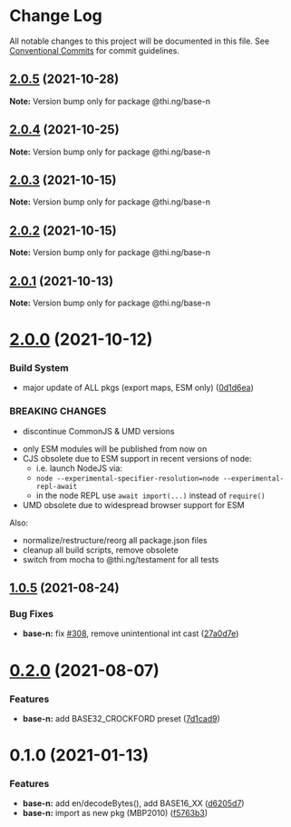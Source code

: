 # Change Log

All notable changes to this project will be documented in this file.
See [Conventional Commits](https://conventionalcommits.org) for commit guidelines.

## [2.0.5](https://github.com/thi-ng/umbrella/compare/@thi.ng/base-n@2.0.4...@thi.ng/base-n@2.0.5) (2021-10-28)

**Note:** Version bump only for package @thi.ng/base-n





## [2.0.4](https://github.com/thi-ng/umbrella/compare/@thi.ng/base-n@2.0.3...@thi.ng/base-n@2.0.4) (2021-10-25)

**Note:** Version bump only for package @thi.ng/base-n





## [2.0.3](https://github.com/thi-ng/umbrella/compare/@thi.ng/base-n@2.0.2...@thi.ng/base-n@2.0.3) (2021-10-15)

**Note:** Version bump only for package @thi.ng/base-n





## [2.0.2](https://github.com/thi-ng/umbrella/compare/@thi.ng/base-n@2.0.1...@thi.ng/base-n@2.0.2) (2021-10-15)

**Note:** Version bump only for package @thi.ng/base-n





## [2.0.1](https://github.com/thi-ng/umbrella/compare/@thi.ng/base-n@2.0.0...@thi.ng/base-n@2.0.1) (2021-10-13)

**Note:** Version bump only for package @thi.ng/base-n





# [2.0.0](https://github.com/thi-ng/umbrella/compare/@thi.ng/base-n@1.0.5...@thi.ng/base-n@2.0.0) (2021-10-12)


### Build System

* major update of ALL pkgs (export maps, ESM only) ([0d1d6ea](https://github.com/thi-ng/umbrella/commit/0d1d6ea9fab2a645d6c5f2bf2591459b939c09b6))


### BREAKING CHANGES

* discontinue CommonJS & UMD versions

- only ESM modules will be published from now on
- CJS obsolete due to ESM support in recent versions of node:
  - i.e. launch NodeJS via:
  - `node --experimental-specifier-resolution=node --experimental-repl-await`
  - in the node REPL use `await import(...)` instead of `require()`
- UMD obsolete due to widespread browser support for ESM

Also:
- normalize/restructure/reorg all package.json files
- cleanup all build scripts, remove obsolete
- switch from mocha to @thi.ng/testament for all tests






##  [1.0.5](https://github.com/thi-ng/umbrella/compare/@thi.ng/base-n@1.0.4...@thi.ng/base-n@1.0.5) (2021-08-24) 

###  Bug Fixes 

- **base-n:** fix [#308](https://github.com/thi-ng/umbrella/issues/308), remove unintentional int cast ([27a0d7e](https://github.com/thi-ng/umbrella/commit/27a0d7e5052d6c40b247bfe4ef8c1611b9907a6a)) 

#  [0.2.0](https://github.com/thi-ng/umbrella/compare/@thi.ng/base-n@0.1.8...@thi.ng/base-n@0.2.0) (2021-08-07) 

###  Features 

- **base-n:** add BASE32_CROCKFORD preset ([7d1cad9](https://github.com/thi-ng/umbrella/commit/7d1cad9430746efe80cd70482906b6f03b262d8a))

# 0.1.0 (2021-01-13)

### Features

- **base-n:** add en/decodeBytes(), add BASE16_XX ([d6205d7](https://github.com/thi-ng/umbrella/commit/d6205d72331bf038ebdc95c221763e2f794c10a9)) 
- **base-n:** import as new pkg (MBP2010) ([f5763b3](https://github.com/thi-ng/umbrella/commit/f5763b3c6be87eb0e27a9239527283323c3e774c))
